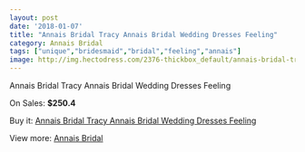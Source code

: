 ```yaml
---
layout: post
date: '2018-01-07'
title: "Annais Bridal Tracy Annais Bridal Wedding Dresses Feeling"
category: Annais Bridal
tags: ["unique","bridesmaid","bridal","feeling","annais"]
image: http://img.hectodress.com/2376-thickbox_default/annais-bridal-tracy-annais-bridal-wedding-dresses-feeling.jpg
---
```

Annais Bridal Tracy Annais Bridal Wedding Dresses Feeling

On Sales: **$250.4**
<a href="https://www.hectodress.com/annais-bridal/1405-annais-bridal-tracy-annais-bridal-wedding-dresses-feeling.html"><amp-img layout="responsive" width="600" height="600" src="//img.hectodress.com/2376-thickbox_default/annais-bridal-tracy-annais-bridal-wedding-dresses-feeling.jpg" alt="Annais Bridal Tracy Annais Bridal Wedding Dresses Feeling 0" /></a>
<a href="https://www.hectodress.com/annais-bridal/1405-annais-bridal-tracy-annais-bridal-wedding-dresses-feeling.html"><amp-img layout="responsive" width="600" height="600" src="//img.hectodress.com/2377-thickbox_default/annais-bridal-tracy-annais-bridal-wedding-dresses-feeling.jpg" alt="Annais Bridal Tracy Annais Bridal Wedding Dresses Feeling 1" /></a>

Buy it: [Annais Bridal Tracy Annais Bridal Wedding Dresses Feeling](https://www.hectodress.com/annais-bridal/1405-annais-bridal-tracy-annais-bridal-wedding-dresses-feeling.html "Annais Bridal Tracy Annais Bridal Wedding Dresses Feeling")

View more: [Annais Bridal](https://www.hectodress.com/18-annais-bridal "Annais Bridal")